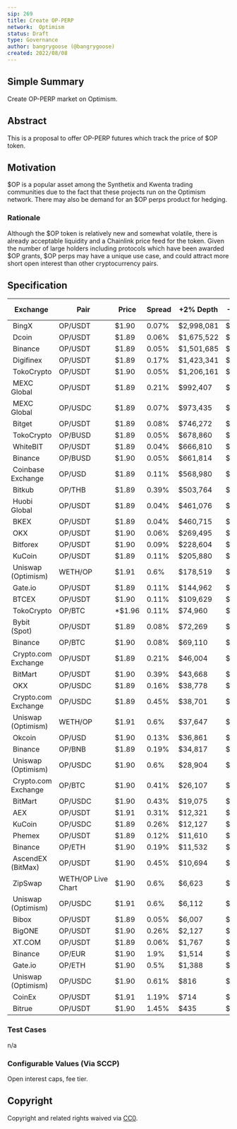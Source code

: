 ```yaml
---
sip: 269
title: Create OP-PERP
network:  Optimism
status: Draft
type: Governance
author: bangrygoose (@bangrygoose)
created: 2022/08/08
---
```


## Simple Summary

Create OP-PERP market on Optimism.

## Abstract

This is a proposal to offer OP-PERP futures which track the price of $OP token.

## Motivation

$OP is a popular asset among the Synthetix and Kwenta trading communities due to the fact that these projects run on the Optimism network. There may also be demand for an $OP perps product for hedging.

### Rationale

Although the $OP token is relatively new and somewhat volatile, there is already acceptable liquidity and a Chainlink price feed for the token. Given the number of large holders including protocols which have been awarded $OP grants, $OP perps may have a unique use case, and could attract more short open interest than other cryptocurrency pairs.

## Specification

| Exchange             | Pair               | Price  | Spread | +2% Depth  | -2% Depth  | 24h Volume  | Volume % |
|----------------------|--------------------|--------|--------|------------|------------|-------------|----------|
|  BingX               | OP/USDT            | $1.90  | 0.07%  | $2,998,081 | $3,280,525 | $7,596,127  | 2.87%    |
|  Dcoin               | OP/USDT            | $1.89  | 0.06%  | $1,675,522 | $1,706,083 | $7,783,187  | 2.94%    |
|  Binance             | OP/USDT            | $1.89  | 0.05%  | $1,501,685 | $1,472,644 | $96,920,871 | 36.61%   |
|  Digifinex           | OP/USDT            | $1.89  | 0.17%  | $1,423,341 | $1,943,486 | $21,046,979 | 7.95%    |
|  TokoCrypto          | OP/USDT            | $1.90  | 0.05%  | $1,206,161 | $1,926,697 | $54,313     | 0.02%    |
|  MEXC Global         | OP/USDT            | $1.89  | 0.21%  | $992,407   | $1,170,752 | $567,835    | 0.21%    |
|  MEXC Global         | OP/USDC            | $1.89  | 0.07%  | $973,435   | $1,081,439 | $244,717    | 0.09%    |
|  Bitget              | OP/USDT            | $1.89  | 0.08%  | $746,272   | $752,548   | $144,156    | 0.05%    |
|  TokoCrypto          | OP/BUSD            | $1.89  | 0.05%  | $678,860   | $619,081   | $14,235     | 0.01%    |
|  WhiteBIT            | OP/USDT            | $1.89  | 0.04%  | $666,810   | $792,473   | $3,451,944  | 1.30%    |
|  Binance             | OP/BUSD            | $1.90  | 0.05%  | $661,814   | $676,250   | $19,269,952 | 7.28%    |
|  Coinbase Exchange   | OP/USD             | $1.89  | 0.11%  | $568,980   | $793,645   | $2,899,364  | 1.10%    |
|  Bitkub              | OP/THB             | $1.89  | 0.39%  | $503,764   | $51        | $10,673,898 | 4.03%    |
|  Huobi Global        | OP/USDT            | $1.89  | 0.04%  | $461,076   | $622,714   | $4,183,361  | 1.58%    |
|  BKEX                | OP/USDT            | $1.89  | 0.04%  | $460,715   | $96,032    | $4,649,148  | 1.76%    |
|  OKX                 | OP/USDT            | $1.90  | 0.06%  | $269,495   | $562,991   | $37,848,296 | 14.30%   |
|  Bitforex            | OP/USDT            | $1.90  | 0.09%  | $228,604   | $241,087   | $633,578    | 0.24%    |
|  KuCoin              | OP/USDT            | $1.89  | 0.11%  | $205,880   | $238,298   | $5,458,077  | 2.06%    |
|  Uniswap (Optimism)  | WETH/OP            | $1.91  | 0.6%   | $178,519   | $177,983   | $4,850,121  | 1.83%    |
|  Gate.io             | OP/USDT            | $1.89  | 0.11%  | $144,962   | $252,679   | $9,831,242  | 3.71%    |
|  BTCEX               | OP/USDT            | $1.90  | 0.11%  | $109,629   | $127,472   | $823,167    | 0.31%    |
|  TokoCrypto          | OP/BTC             | *$1.96 | 0.11%  | $74,960    | $75,588    | $6.14       | 0.00%    |
|  Bybit (Spot)        | OP/USDT            | $1.89  | 0.08%  | $72,269    | $80,507    | $1,404,427  | 0.53%    |
|  Binance             | OP/BTC             | $1.90  | 0.08%  | $69,110    | $105,516   | $1,455,072  | 0.55%    |
|  Crypto.com Exchange | OP/USDT            | $1.89  | 0.21%  | $46,004    | $56,701    | $1,356,386  | 0.51%    |
|  BitMart             | OP/USDT            | $1.90  | 0.39%  | $43,668    | $49,370    | $1,794,969  | 0.68%    |
|  OKX                 | OP/USDC            | $1.89  | 0.16%  | $38,778    | $36,987    | $12,683,554 | 4.79%    |
|  Crypto.com Exchange | OP/USDC            | $1.89  | 0.45%  | $38,701    | $48,148    | $21,186     | 0.01%    |
|  Uniswap (Optimism)  | WETH/OP            | $1.91  | 0.6%   | $37,647    | $37,533    | $102,374    | 0.04%    |
|  Okcoin              | OP/USD             | $1.90  | 0.13%  | $36,861    | $36,242    | $12,108     | 0.00%    |
|  Binance             | OP/BNB             | $1.89  | 0.19%  | $34,817    | $35,984    | $205,281    | 0.08%    |
|  Uniswap (Optimism)  | OP/USDC            | $1.90  | 0.6%   | $28,904    | $28,817    | $1,580,897  | 0.60%    |
|  Crypto.com Exchange | OP/BTC             | $1.90  | 0.41%  | $26,107    | $25,964    | $5,166      | 0.00%    |
|  BitMart             | OP/USDC            | $1.90  | 0.43%  | $19,075    | $23,677    | $1,831,899  | 0.69%    |
|  AEX                 | OP/USDT            | $1.91  | 0.31%  | $12,321    | $10,099    | $150,370    | 0.06%    |
|  KuCoin              | OP/USDC            | $1.89  | 0.26%  | $12,127    | $42,401    | $185,125    | 0.07%    |
|  Phemex              | OP/USDT            | $1.89  | 0.12%  | $11,610    | $16,667    | $924,440    | 0.35%    |
|  Binance             | OP/ETH             | $1.90  | 0.19%  | $11,532    | $13,114    | $246,133    | 0.09%    |
|  AscendEX (BitMax)   | OP/USDT            | $1.90  | 0.45%  | $10,694    | $16,345    | $106,009    | 0.04%    |
|  ZipSwap             | WETH/OP Live Chart | $1.90  | 0.6%   | $6,623     | $6,603     | $34,350     | 0.01%    |
|  Uniswap (Optimism)  | OP/USDC            | $1.91  | 0.6%   | $6,112     | $6,093     | $5,928      | 0.00%    |
|  Bibox               | OP/USDT            | $1.89  | 0.05%  | $6,007     | $6,678     | $217,995    | 0.08%    |
|  BigONE              | OP/USDT            | $1.90  | 0.26%  | $2,127     | $1,781     | $288,276    | 0.11%    |
|  XT.COM              | OP/USDT            | $1.89  | 0.06%  | $1,767     | $192       | $178,443    | 0.07%    |
|  Binance             | OP/EUR             | $1.90  | 1.9%   | $1,514     | $11,728    | $130,543    | 0.05%    |
|  Gate.io             | OP/ETH             | $1.90  | 0.5%   | $1,388     | $10,568    | $25,547     | 0.01%    |
|  Uniswap (Optimism)  | OP/USDC            | $1.90  | 0.61%  | $816       | $813       | $293,951    | 0.11%    |
|  CoinEx              | OP/USDT            | $1.91  | 1.19%  | $714       | $5,912     | $56,283     | 0.02%    |
|  Bitrue              | OP/USDT            | $1.90  | 1.45%  | $435       | $57        | $575,118    | 0.22%    |

### Test Cases

n/a

### Configurable Values (Via SCCP)

Open interest caps, fee tier.


## Copyright

Copyright and related rights waived via [CC0](https://creativecommons.org/publicdomain/zero/1.0/).
